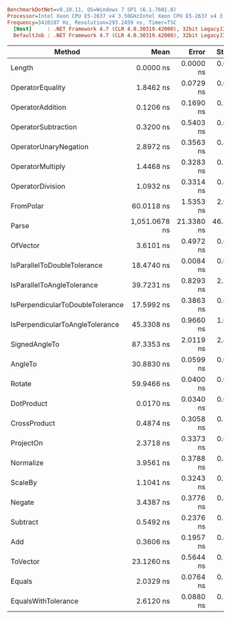``` ini

BenchmarkDotNet=v0.10.11, OS=Windows 7 SP1 (6.1.7601.0)
Processor=Intel Xeon CPU E5-2637 v4 3.50GHzIntel Xeon CPU E5-2637 v4 3.50GHz, ProcessorCount=16
Frequency=3410107 Hz, Resolution=293.2459 ns, Timer=TSC
  [Host]     : .NET Framework 4.7 (CLR 4.0.30319.42000), 32bit LegacyJIT-v4.7.2117.0
  DefaultJob : .NET Framework 4.7 (CLR 4.0.30319.42000), 32bit LegacyJIT-v4.7.2117.0


```
|                           Method |          Mean |      Error |     StdDev |        Median |  Gen 0 | Allocated |
|--------------------------------- |--------------:|-----------:|-----------:|--------------:|-------:|----------:|
|                           Length |     0.0000 ns |  0.0000 ns |  0.0000 ns |     0.0000 ns |      - |       0 B |
|                 OperatorEquality |     1.8462 ns |  0.0729 ns |  0.0780 ns |     1.8556 ns |      - |       0 B |
|                 OperatorAddition |     0.1206 ns |  0.1690 ns |  0.2075 ns |     0.0000 ns |      - |       0 B |
|              OperatorSubtraction |     0.3200 ns |  0.5403 ns |  0.6005 ns |     0.0000 ns |      - |       0 B |
|            OperatorUnaryNegation |     2.8972 ns |  0.3563 ns |  0.8468 ns |     2.9350 ns |      - |       0 B |
|                 OperatorMultiply |     1.4468 ns |  0.3283 ns |  0.7342 ns |     1.5339 ns |      - |       0 B |
|                 OperatorDivision |     1.0932 ns |  0.3314 ns |  0.8375 ns |     1.1731 ns |      - |       0 B |
|                        FromPolar |    60.0118 ns |  1.5353 ns |  2.9211 ns |    60.2418 ns |      - |       0 B |
|                            Parse | 1,051.0678 ns | 21.3380 ns | 46.3871 ns | 1,052.4748 ns | 0.0725 |     384 B |
|                         OfVector |     3.6101 ns |  0.4972 ns |  0.6970 ns |     3.4822 ns |      - |       0 B |
|      IsParallelToDoubleTolerance |    18.4740 ns |  0.0084 ns |  0.0055 ns |    18.4740 ns |      - |       0 B |
|       IsParallelToAngleTolerance |    39.7231 ns |  0.8293 ns |  2.2136 ns |    39.3188 ns |      - |       0 B |
| IsPerpendicularToDoubleTolerance |    17.5992 ns |  0.3863 ns |  0.6867 ns |    17.1480 ns |      - |       0 B |
|  IsPerpendicularToAngleTolerance |    45.3308 ns |  0.9660 ns |  1.6663 ns |    44.6748 ns |      - |       0 B |
|                    SignedAngleTo |    87.3353 ns |  2.0119 ns |  2.4708 ns |    85.8316 ns |      - |       0 B |
|                          AngleTo |    30.8830 ns |  0.0599 ns |  0.0468 ns |    30.8754 ns |      - |       0 B |
|                           Rotate |    59.9466 ns |  0.0400 ns |  0.0312 ns |    59.9375 ns |      - |       0 B |
|                       DotProduct |     0.0170 ns |  0.0340 ns |  0.0883 ns |     0.0000 ns |      - |       0 B |
|                     CrossProduct |     0.4874 ns |  0.3058 ns |  0.7087 ns |     0.0320 ns |      - |       0 B |
|                        ProjectOn |     2.3718 ns |  0.3373 ns |  0.6253 ns |     1.9747 ns |      - |       0 B |
|                        Normalize |     3.9561 ns |  0.3788 ns |  0.8473 ns |     3.9513 ns |      - |       0 B |
|                          ScaleBy |     1.1041 ns |  0.3243 ns |  0.7645 ns |     1.1144 ns |      - |       0 B |
|                           Negate |     3.4387 ns |  0.3776 ns |  0.8750 ns |     3.3326 ns |      - |       0 B |
|                         Subtract |     0.5492 ns |  0.2376 ns |  0.5874 ns |     0.3182 ns |      - |       0 B |
|                              Add |     0.3606 ns |  0.1957 ns |  0.4764 ns |     0.2089 ns |      - |       0 B |
|                         ToVector |    23.1260 ns |  0.5644 ns |  0.7725 ns |    23.0557 ns | 0.0152 |      80 B |
|                           Equals |     2.0329 ns |  0.0764 ns |  0.1544 ns |     2.0369 ns |      - |       0 B |
|              EqualsWithTolerance |     2.6120 ns |  0.0880 ns |  0.2143 ns |     2.5944 ns |      - |       0 B |
